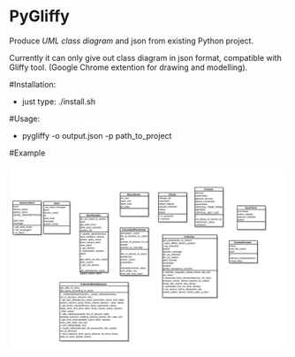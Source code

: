 PyGliffy
========

Produce *UML class diagram* and json from existing Python project.

Currently it can only give out class diagram in json format, compatible with Gliffy tool. (Google Chrome extention for drawing and modelling). 

#Installation:
* just type: ./install.sh

#Usage:
* pygliffy -o output.json -p path_to_project

#Example

![Alt text](/data/class.diagram.example.png?raw=true "UML class diagram example")
